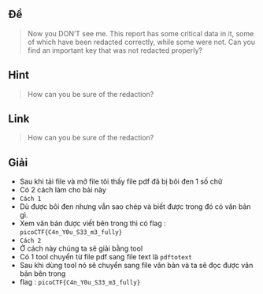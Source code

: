 ## Đề 
> Now you DON’T see me. This report has some critical data in it, some of which have been redacted correctly, while some were not. Can you find an important key that was not redacted properly?
## Hint 
> How can you be sure of the redaction?
## Link 
> How can you be sure of the redaction?
## Giải 
- Sau khi tải file và mở file tôi thấy file pdf đã bị bôi đen 1 số chữ
- Có 2 cách làm cho bài này 
- ` Cách 1 `
- Dù được bôi đen nhưng vẫn sao chép và biết được trong đó có văn bản gì.
- Xem văn bản được viết bên trong thì có flag : `picoCTF{C4n_Y0u_S33_m3_fully}`
- ` Cách 2 ` 
- Ở cách này chúng ta sẽ giải bằng tool
- Có 1 tool chuyển từ file pdf sang file text là `pdftotext`
- Sau khi dùng tool nó sẽ chuyển sang file văn bản và ta sẽ đọc được văn bản bên trong 
- flag : `picoCTF{C4n_Y0u_S33_m3_fully}`